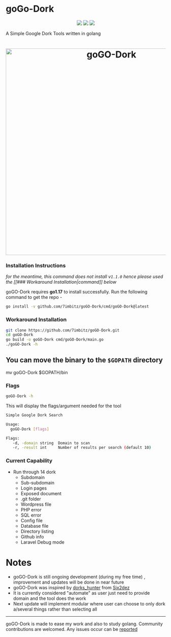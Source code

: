 # goGo-Dork

<p align="center">
<a href="https://opensource.org/licenses/MIT"><img src="https://img.shields.io/badge/license-MIT-_red.svg"></a>
<a href="https://github.com/7imbitz/goGO-Dork/issues"><img src="https://img.shields.io/badge/contributions-welcome-brightgreen.svg?style=flat"></a>
<a href="https://goreportcard.com/badge/github.com/7imbitz/goGO-Dork"><img src="https://goreportcard.com/badge/github.com/7imbitz/goGO-Dork"></a>

</p>

A Simple Google Dork Tools written in golang 

<h1 align="center">

  <img alt="goGO-Dork" src="https://user-images.githubusercontent.com/26263598/207503339-b35fd676-d343-40ef-af12-e6eb0c68bf0d.png" height="650">
  <br>
</h1>

### Installation Instructions
_for the meantime, this command does not install v`1.1.0` hence please used the [[### Workaround Installation|command]]  below_

goGO-Dork requires **go1.17** to install successfully. Run the following command to get the repo - 

```bash
go install -v github.com/7imbitz/goGO-Dork/cmd/goGO-Dork@latest
```

### Workaround Installation

```bash
git clone https://github.com/7imbitz/goGO-Dork.git
cd goGO-Dork
go build -o goGO-Dork cmd/goGO-Dork/main.go
./goGO-Dork -h
```
## You can move the binary to the `$GOPATH` directory
mv goGO-Dork $GOPATH/bin

### Flags
```bash
goGO-Dork -h
```

This will display the flags/argument needed for the tool

```bash
Simple Google Dork Search

Usage:
  goGO-Dork [flags]

Flags:
   -d, -domain string  Domain to scan
   -r, -result int     Number of results per search (default 10)
```

### Current Capability
- Run through 14 dork
    - Subdomain
    - Sub-subdomain
    - Login pages
    - Exposed document
    - .git folder
    - Wordpress file
    - PHP error
    - SQL error
    - Config file
    - Database file
    - Directory listing
    - Github info
    - Laravel Debug mode
    
 # Notes

- goGO-Dork is still ongoing development (during my free time) , improvement and updates will be done in near future
- goGO-Dork was inspired by [dorks_hunter](https://github.com/six2dez/dorks_hunter) from [Six2dez](https://twitter.com/Six2dez1)
- It is currently considered "automate" as user just need to provide domain and the tool does the work
- Next update will implement modular where user can choose to only dork a/several things rather than selecting all

-----

goGO-Dork is made to ease my work and also to study golang. Community contributions are welcomed. Any issues occur can be [reported](https://github.com/7imbitz/goGO-Dork/issues) 
